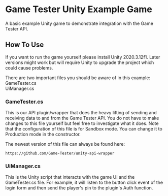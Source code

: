 # Game Tester Unity Example Game
A basic example Unity game to demonstrate integration with the Game Tester API.

## How To Use
If you want to run the game yourself please install Unity 2020.3.12f1. Later versions might work but will require Unity to upgrade the project which could cause problems.

There are two important files you should be aware of in this example:
<br>
GameTester.cs
<br>
UiManager.cs

### GameTester.cs
This is our API plugin/wrapper that does the heavy lifting of sending and receiving data to and from the Game Tester API. You do not have to make changes to this file yourself but feel free to investigate what it does. Note that the configuration of this file is for Sandbox mode. You can change it to Production mode in the constructor.

The newest version of this file can always be found here:

```
https://github.com/Game-Tester/unity-api-wrapper
```

### UiManager.cs
This is the Unity script that interacts with the game UI and the GameTester.cs file. For example, it will listen to the button click event of the login form and then send the player's pin to the plugin's Auth function.



